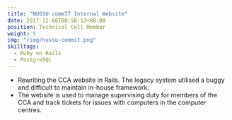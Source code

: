 ```yaml
---
title: "NUSSU commIT Internal Website"
date: 2017-12-06T00:58:13+08:00
position: Technical Cell Member
weight: 5
img: "/img/nussu-commit.png"
skilltags:
  - Ruby on Rails
  - PostgreSQL
---
```


- Rewriting the CCA website in Rails. The legacy system utilised a buggy and difficult to maintain in-house framework.
- The website is used to manage supervising duty for members of the CCA and track tickets for issues with computers in the computer centres.